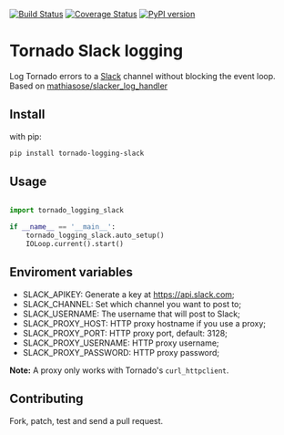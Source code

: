 [![Build Status](https://travis-ci.org/globocom/tornado-logging-slack.png?branch=master)](https://travis-ci.org/globocom/tornado-logging-slack)
[![Coverage Status](https://coveralls.io/repos/github/globocom/tornado-logging-slack/badge.svg?branch=master)](https://coveralls.io/github/globocom/tornado-logging-slack?branch=master)
[![PyPI version](https://badge.fury.io/py/tornado-logging-slack.svg)](https://badge.fury.io/py/tornado-logging-slack)

# Tornado Slack logging
Log Tornado errors to a [Slack](https://slack.com/) channel without blocking the event loop. Based on [mathiasose/slacker_log_handler](https://github.com/mathiasose/slacker_log_handler)

## Install

with pip:

```bash
pip install tornado-logging-slack
```
## Usage
```python

import tornado_logging_slack

if __name__ == '__main__':
    tornado_logging_slack.auto_setup()
    IOLoop.current().start()
```

## Enviroment variables

- SLACK_APIKEY: Generate a key at https://api.slack.com;
- SLACK_CHANNEL: Set which channel you want to post to;
- SLACK_USERNAME: The username that will post to Slack;
- SLACK_PROXY_HOST: HTTP proxy hostname if you use a proxy;
- SLACK_PROXY_PORT: HTTP proxy port, default: 3128;
- SLACK_PROXY_USERNAME: HTTP proxy username;
- SLACK_PROXY_PASSWORD: HTTP proxy password;

**Note:** A proxy only works with Tornado's `curl_httpclient`.

## Contributing
Fork, patch, test and send a pull request.
